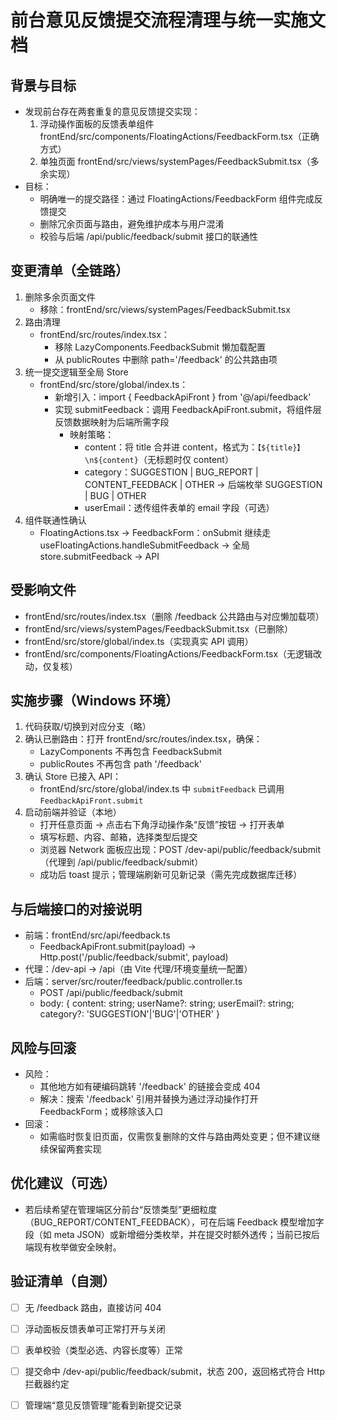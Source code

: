 # 前台意见反馈提交流程清理与统一实施文档

## 背景与目标
- 发现前台存在两套重复的意见反馈提交实现：
  1) 浮动操作面板的反馈表单组件 frontEnd/src/components/FloatingActions/FeedbackForm.tsx（正确方式）
  2) 单独页面 frontEnd/src/views/systemPages/FeedbackSubmit.tsx（多余实现）
- 目标：
  - 明确唯一的提交路径：通过 FloatingActions/FeedbackForm 组件完成反馈提交
  - 删除冗余页面与路由，避免维护成本与用户混淆
  - 校验与后端 /api/public/feedback/submit 接口的联通性

## 变更清单（全链路）
1. 删除多余页面文件
   - 移除：frontEnd/src/views/systemPages/FeedbackSubmit.tsx
2. 路由清理
   - frontEnd/src/routes/index.tsx：
     - 移除 LazyComponents.FeedbackSubmit 懒加载配置
     - 从 publicRoutes 中删除 path='/feedback' 的公共路由项
3. 统一提交逻辑至全局 Store
   - frontEnd/src/store/global/index.ts：
     - 新增引入：import { FeedbackApiFront } from '@/api/feedback'
     - 实现 submitFeedback：调用 FeedbackApiFront.submit，将组件层反馈数据映射为后端所需字段
       - 映射策略：
         - content：将 title 合并进 content，格式为：`【${title}】\n${content}`（无标题时仅 content）
         - category：SUGGESTION | BUG_REPORT | CONTENT_FEEDBACK | OTHER → 后端枚举 SUGGESTION | BUG | OTHER
         - userEmail：透传组件表单的 email 字段（可选）
4. 组件联通性确认
   - FloatingActions.tsx → FeedbackForm：onSubmit 继续走 useFloatingActions.handleSubmitFeedback → 全局 store.submitFeedback → API

## 受影响文件
- frontEnd/src/routes/index.tsx（删除 /feedback 公共路由与对应懒加载项）
- frontEnd/src/views/systemPages/FeedbackSubmit.tsx（已删除）
- frontEnd/src/store/global/index.ts（实现真实 API 调用）
- frontEnd/src/components/FloatingActions/FeedbackForm.tsx（无逻辑改动，仅复核）

## 实施步骤（Windows 环境）
1. 代码获取/切换到对应分支（略）
2. 确认已删路由：打开 frontEnd/src/routes/index.tsx，确保：
   - LazyComponents 不再包含 FeedbackSubmit
   - publicRoutes 不再包含 path '/feedback'
3. 确认 Store 已接入 API：
   - frontEnd/src/store/global/index.ts 中 `submitFeedback` 已调用 `FeedbackApiFront.submit`
4. 启动前端并验证（本地）
   - 打开任意页面 → 点击右下角浮动操作条“反馈”按钮 → 打开表单
   - 填写标题、内容、邮箱，选择类型后提交
   - 浏览器 Network 面板应出现：POST /dev-api/public/feedback/submit（代理到 /api/public/feedback/submit）
   - 成功后 toast 提示；管理端刷新可见新记录（需先完成数据库迁移）

## 与后端接口的对接说明
- 前端：frontEnd/src/api/feedback.ts
  - FeedbackApiFront.submit(payload) → Http.post('/public/feedback/submit', payload)
- 代理：/dev-api → /api（由 Vite 代理/环境变量统一配置）
- 后端：server/src/router/feedback/public.controller.ts
  - POST /api/public/feedback/submit
  - body: { content: string; userName?: string; userEmail?: string; category?: 'SUGGESTION'|'BUG'|'OTHER' }

## 风险与回滚
- 风险：
  - 其他地方如有硬编码跳转 '/feedback' 的链接会变成 404
  - 解决：搜索 '/feedback' 引用并替换为通过浮动操作打开 FeedbackForm；或移除该入口
- 回滚：
  - 如需临时恢复旧页面，仅需恢复删除的文件与路由两处变更；但不建议继续保留两套实现

## 优化建议（可选）
- 若后续希望在管理端区分前台“反馈类型”更细粒度（BUG_REPORT/CONTENT_FEEDBACK），可在后端 Feedback 模型增加字段（如 meta JSON）或新增细分类枚举，并在提交时额外透传；当前已按后端现有枚举做安全映射。

## 验证清单（自测）
- [ ] 无 /feedback 路由，直接访问 404
- [ ] 浮动面板反馈表单可正常打开与关闭
- [ ] 表单校验（类型必选、内容长度等）正常
- [ ] 提交命中 /dev-api/public/feedback/submit，状态 200，返回格式符合 Http 拦截器约定
- [ ] 管理端“意见反馈管理”能看到新提交记录


